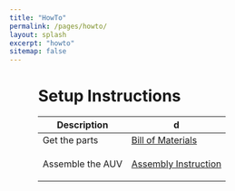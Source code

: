 ```yaml
---
title: "HowTo"
permalink: /pages/howto/
layout: splash
excerpt: "howto"
sitemap: false
---
```

<div style="margin-left:10%; margin-right:10%; text-align: justify">
<h1>Setup Instructions</h1>
</div>


<div style="margin-left:10%; margin-right:10%; text-align: justify">
<table>
  <thead>
    <tr>
      <th>Description</th>
      <th>&#100;</th>
    </tr>
  </thead>
  <tbody>
    <tr>
      <td>Get the parts</td>
      <td><a href="https://github.com/EugenSol/FirmwareBeta" class="btn btn--warning" target="_blank">Bill of Materials</a></td>
    </tr>
    <tr>
      <td>Assemble the AUV</td>
      <td><p style="text-align: center"><a href="https://github.com/EugenSol/FirmwareBeta" class="btn btn--warning" target="_blank">Assembly Instruction</a></p></td>
    </tr>
  </tbody>
</table>
</div>


